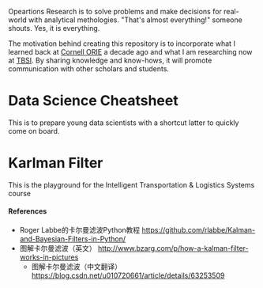 Opeartions Research is to solve problems and make decisions for real-world with analytical methologies. "That's almost everything!" someone shouts. Yes, it is everything. 

The motivation behind creating this repository is to incorporate what I learned back at [Cornell ORIE](https://www.orie.cornell.edu/orie) a decade ago and what I am researching now at [TBSI](http://www.tbsi.edu.cn/). By sharing knowledge and know-hows, it will promote communication with other scholars and students.

# Data Science Cheatsheet

This is to prepare young data scientists with a shortcut latter to quickly come on board.

# Karlman Filter
This is the playground for the Intelligent Transportation &amp; Logistics Systems course

#### References ####
* Roger Labbe的卡尔曼滤波Python教程  https://github.com/rlabbe/Kalman-and-Bayesian-Filters-in-Python/
* 图解卡尔曼滤波（英文）  http://www.bzarg.com/p/how-a-kalman-filter-works-in-pictures
    * 图解卡尔曼滤波（中文翻译）  https://blog.csdn.net/u010720661/article/details/63253509
